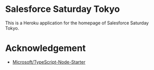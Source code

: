 # Salesforce Saturday Tokyo

This is a Heroku application for the homepage of Salesforce Saturday Tokyo.

# Acknowledgement

- [Microsoft/TypeScript-Node-Starter](https://github.com/Microsoft/TypeScript-Node-Starter)
